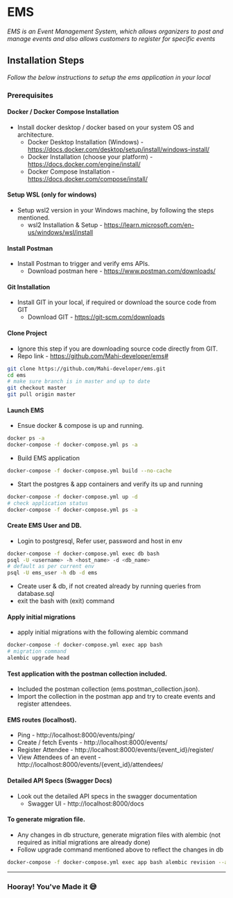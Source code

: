 # EMS
_EMS is an Event Management System, which allows organizers to post and manage events and also allows customers to register for specific events_

## Installation Steps
_Follow the below instructions to setup the ems application in your local_

### Prerequisites
#### Docker / Docker Compose Installation
* Install docker desktop / docker based on your system OS and architecture.
  * Docker Desktop Installation (Windows) - https://docs.docker.com/desktop/setup/install/windows-install/
  * Docker Installation (choose your platform) - https://docs.docker.com/engine/install/
  * Docker Compose Installation - https://docs.docker.com/compose/install/

#### Setup WSL (only for windows)
* Setup wsl2 version in your Windows machine, by following the steps mentioned.
  * wsl2 Installation & Setup - https://learn.microsoft.com/en-us/windows/wsl/install

#### Install Postman
* Install Postman to trigger and verify ems APIs.
  * Download postman here - https://www.postman.com/downloads/

#### Git Installation
* Install GIT in your local, if required or download the source code from GIT
  * Download GIT - https://git-scm.com/downloads

#### Clone Project
* Ignore this step if you are downloading source code directly from GIT.
* Repo link - https://github.com/Mahi-developer/ems#
```bash
git clone https://github.com/Mahi-developer/ems.git
cd ems
# make sure branch is in master and up to date
git checkout master
git pull origin master
```

#### Launch EMS
* Ensue docker & compose is up and running.
```bash
docker ps -a
docker-compose -f docker-compose.yml ps -a
```
* Build EMS application
```bash
docker-compose -f docker-compose.yml build --no-cache
```
* Start the postgres & app containers and verify its up and running
```bash
docker-compose -f docker-compose.yml up -d
# check application status
docker-compose -f docker-compose.yml ps -a 
```

#### Create EMS User and DB.
* Login to postgresql, Refer user, password and host in env
```bash
docker-compose -f docker-compose.yml exec db bash
psql -U <username> -h <host_name> -d <db_name>
# default as per current env
psql -U ems_user -h db -d ems 
```
* Create user & db, if not created already by running queries from database.sql
* exit the bash with (exit) command

#### Apply initial migrations
* apply initial migrations with the following alembic command
```bash
docker-compose -f docker-compose.yml exec app bash
# migration command
alembic upgrade head
```

#### Test application with the postman collection included.
* Included the postman collection (ems.postman_collection.json).
* Import the collection in the postman app and try to create events and register attendees.

#### EMS routes (localhost).
* Ping - http://localhost:8000/events/ping/
* Create / fetch Events - http://localhost:8000/events/
* Register Attendee - http://localhost:8000/events/{event_id}/register/
* View Attendees of an event - http://localhost:8000/events/{event_id}/attendees/

#### Detailed API Specs (Swagger Docs)
* Look out the detailed API specs in the swagger documentation
  * Swagger UI - http://localhost:8000/docs

#### To generate migration file.
* Any changes in db structure, generate migration files with alembic
  (not required as initial migrations are already done)
* Follow upgrade command mentioned above to reflect the changes in db
```bash
docker-compose -f docker-compose.yml exec app bash alembic revision --autogenerate -m "<custom message>"
```
------
### Hooray! You've Made it 😅
